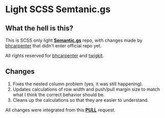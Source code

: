 # Light SCSS Semtanic.gs

## What the hell is this?
This is SCSS only light [**Semantic.gs**](https://github.com/twigkit/semantic.gs/) repo, with changes made by [bhcarpenter](https://github.com/bhcarpenter) that didn't enter official repo yet. 

All rights reserved for [bhcarpenter](https://github.com/bhcarpenter) and [twigkit](https://github.com/twigkit).

## Changes
1. Fixes the nested column problem (yes, it was still happening).
2. Updates calculations of row width and push/pull margin size to match what I think the correct behavior should be.
3. Cleans up the calculations so that they are easier to understand.

All changes were integrated from this [**PULL**](https://github.com/twigkit/semantic.gs/pull/63) request.